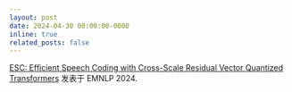 ```yaml
---
layout: post
date: 2024-04-30 00:00:00-0000
inline: true
related_posts: false
---
```


[ESC: Efficient Speech Coding with Cross-Scale Residual Vector Quantized Transformers](https://arxiv.org/abs/2404.19441) 发表于 EMNLP 2024.
